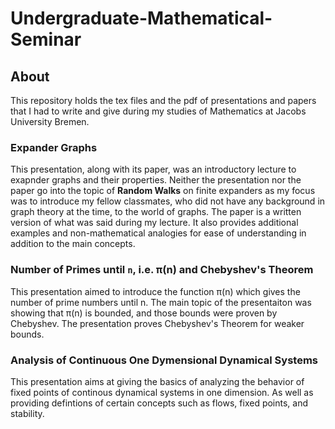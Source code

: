 # Undergraduate-Mathematical-Seminar

## About
This repository holds the tex files and the pdf of presentations and papers that I had to write and give during my studies of Mathematics at Jacobs University Bremen.

### Expander Graphs
This presentation, along with its paper, was an introductory lecture to exapnder graphs and their properties.
Neither the presentation nor the paper go into the topic of __Random Walks__ on finite expanders as my focus was to introduce my fellow classmates, who did not have any background in graph theory at the time, to the world of graphs.
The paper is a written version of what was said during my lecture. It also provides additional examples and non-mathematical analogies for ease of understanding in addition to the main concepts.

### Number of Primes until `n`, i.e. π(n) and Chebyshev's Theorem
This presentation aimed to introduce the function π(n) which gives the number of prime numbers until n. The main topic of the presentaiton was showing that π(n) is bounded, and those bounds were proven by Chebyshev.
The presentation proves Chebyshev's Theorem for weaker bounds.

### Analysis of Continuous One Dymensional Dynamical Systems
This presentation aims at giving the basics of analyzing the behavior of fixed points of continous dynamical systems in one dimension. As well as providing defintions of certain concepts such as flows, fixed points, and stability.
